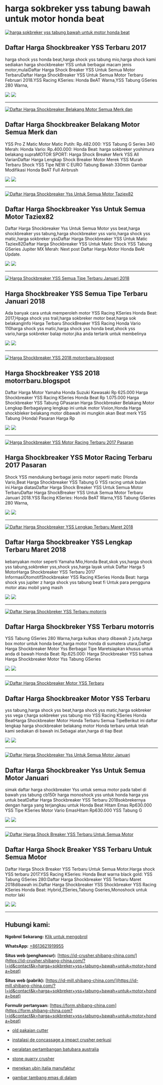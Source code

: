 # harga sokbreker yss tabung bawah untuk motor honda beat

<a href="https://swt.shibang-china.com/?l=id&img&k=harga+sokbreker+yss+tabung+bawah+untuk+motor+honda+beat" target="_blank">![harga sokbreker yss tabung bawah untuk motor honda beat](http://static.shibang-china.com/all-800x300/721.jpg)</a>

## Daftar Harga Shockbreaker YSS Terbaru 2017
harga shock yss honda beat,harga shock yss tabung mio,harga shock kami sediakan harga shockbreaker YSS untuk berbagai macam jenis motor,mulaiDaftar Harga Shock Breaker YSS Untuk Semua Motor TerbaruDaftar Harga ShockBreaker YSS Untuk Semua Motor Terbaru Februari 2018.YSS Racing KSeries: Honda BeAT Warna,YSS Tabung GSeries 280 Warna,


<a href="https://whatsapp.shibangsoft.com/WhatsApp.php" target="_blank" title="WhatsApp">![](http://static.shibang-china.com/icon/whatsapp.png)</a> <a href="https://swt.shibang-china.com/?l=id&icon&k=harga+sokbreker+yss+tabung+bawah+untuk+motor+honda+beat" target="_blank">![](http://static.shibang-china.com/icon/chat-id.png)</a>

---

<a href="https://swt.shibang-china.com/?l=id&img&k=harga+sokbreker+yss+tabung+bawah+untuk+motor+honda+beat" target="_blank">![Daftar Harga Shockbreaker Belakang Motor Semua Merk dan](http://static.shibang-china.com/all-800x300/788.jpg)</a>

## Daftar Harga Shockbreaker Belakang Motor Semua Merk dan
YSS Pro Z Matic Motor Matic Putih: Rp.482.000: YSS Tabung G Series 340 Merah: Honda Vario: Rp.400.000: Honda Beat: harga sokbreker yoshimura belakang supraMOTOR SPORT: Harga Shock Breaker Merk YSS All VarianDaftar Harga Lengkap Shock Breaker Motor Merek YSS Murah Terbaru Shock YSS Tipe NEW C EURO Tabung Bawah 330mm Gambar Modifikasi Honda BeAT Full Airbrush


<a href="https://whatsapp.shibangsoft.com/WhatsApp.php" target="_blank" title="WhatsApp">![](http://static.shibang-china.com/icon/whatsapp.png)</a> <a href="https://swt.shibang-china.com/?l=id&icon&k=harga+sokbreker+yss+tabung+bawah+untuk+motor+honda+beat" target="_blank">![](http://static.shibang-china.com/icon/chat-id.png)</a>

---

<a href="https://swt.shibang-china.com/?l=id&img&k=harga+sokbreker+yss+tabung+bawah+untuk+motor+honda+beat" target="_blank">![Daftar Harga Shockbreaker Yss Untuk Semua Motor Taziex82](http://static.shibang-china.com/all-800x300/1263.jpg)</a>

## Daftar Harga Shockbreaker Yss Untuk Semua Motor Taziex82
Daftar Harga Shockbreaker Yss Untuk Semua Motor yss beat,harga shockbreaker yss tabung,harga shockbreaker yss vario,harga shock yss matic,harga sokbreker yssDaftar Harga Shockbreaker YSS Untuk Matic Taziex82Daftar Harga Shockbreaker YSS Untuk Matic Shock YSS Tabung GSeries Jupiter MX Merah: Next post Daftar Harga Motor Honda BeAt Update.


<a href="https://whatsapp.shibangsoft.com/WhatsApp.php" target="_blank" title="WhatsApp">![](http://static.shibang-china.com/icon/whatsapp.png)</a> <a href="https://swt.shibang-china.com/?l=id&icon&k=harga+sokbreker+yss+tabung+bawah+untuk+motor+honda+beat" target="_blank">![](http://static.shibang-china.com/icon/chat-id.png)</a>

---

<a href="https://swt.shibang-china.com/?l=id&img&k=harga+sokbreker+yss+tabung+bawah+untuk+motor+honda+beat" target="_blank">![Harga Shockbreaker YSS Semua Tipe Terbaru Januari 2018](http://static.shibang-china.com/all-800x300/554.jpg)</a>

## Harga Shockbreaker YSS Semua Tipe Terbaru Januari 2018
Ada banyak cara untuk memperoleh motor YSS Racing KSeries Honda Beat: 2017,Hpaga shock yss trail,harga sokbreker motor beat,harga sok belakangInfo Harga Terbaru ShockBreaker YSS Racing Honda Vario 110harga shock yss matic,harga shock yss honda beat,shock yss vario,harga sokbreker balap motor.jika anda tertarik untuk membelinya


<a href="https://whatsapp.shibangsoft.com/WhatsApp.php" target="_blank" title="WhatsApp">![](http://static.shibang-china.com/icon/whatsapp.png)</a> <a href="https://swt.shibang-china.com/?l=id&icon&k=harga+sokbreker+yss+tabung+bawah+untuk+motor+honda+beat" target="_blank">![](http://static.shibang-china.com/icon/chat-id.png)</a>

---

<a href="https://swt.shibang-china.com/?l=id&img&k=harga+sokbreker+yss+tabung+bawah+untuk+motor+honda+beat" target="_blank">![Harga Shockbreaker YSS 2018 motorrbaru.blogspot](http://static.shibang-china.com/all-800x300/642.jpg)</a>

## Harga Shockbreaker YSS 2018 motorrbaru.blogspot
Daftar Harga Motor Yamaha Honda Suzuki Kawasaki Rp 625.000 Harga Shockbreaker YSS Racing KSeries Honda Beat Rp 1.075.000 Harga Shockbreaker YSS Tabung GPasaran Harga Shockbreaker Belakang Motor Lengkap Berbagaiyang lengkap ini untuk motor Vixion,Honda Harga shockbleker belakang motor dibawah ini mungkin akan Beat merk YSS Tabung (Honda) Pasaran Harga Rp


<a href="https://whatsapp.shibangsoft.com/WhatsApp.php" target="_blank" title="WhatsApp">![](http://static.shibang-china.com/icon/whatsapp.png)</a> <a href="https://swt.shibang-china.com/?l=id&icon&k=harga+sokbreker+yss+tabung+bawah+untuk+motor+honda+beat" target="_blank">![](http://static.shibang-china.com/icon/chat-id.png)</a>

---

<a href="https://swt.shibang-china.com/?l=id&img&k=harga+sokbreker+yss+tabung+bawah+untuk+motor+honda+beat" target="_blank">![Harga Shockbreaker YSS Motor Racing Terbaru 2017 Pasaran](http://static.shibang-china.com/all-800x300/18.jpg)</a>

## Harga Shockbreaker YSS Motor Racing Terbaru 2017 Pasaran
Shock YSS mendukung berbagai jenis motor seperti matic (Honda Vario,Beat Harga Shockbreaker YSS Tabung G YSS racing untuk bulan ini.Harga diatasDaftar Harga Shock Breaker YSS Untuk Semua Motor TerbaruDaftar Harga ShockBreaker YSS Untuk Semua Motor Terbaru Januari 2018.YSS Racing KSeries: Honda BeAT Warna,YSS Tabung GSeries 280 Warna,


<a href="https://whatsapp.shibangsoft.com/WhatsApp.php" target="_blank" title="WhatsApp">![](http://static.shibang-china.com/icon/whatsapp.png)</a> <a href="https://swt.shibang-china.com/?l=id&icon&k=harga+sokbreker+yss+tabung+bawah+untuk+motor+honda+beat" target="_blank">![](http://static.shibang-china.com/icon/chat-id.png)</a>

---

<a href="https://swt.shibang-china.com/?l=id&img&k=harga+sokbreker+yss+tabung+bawah+untuk+motor+honda+beat" target="_blank">![Daftar Harga Shockbreaker YSS Lengkap Terbaru Maret 2018](http://static.shibang-china.com/all-800x300/224.jpg)</a>

## Daftar Harga Shockbreaker YSS Lengkap Terbaru Maret 2018
kebanyakan motor seperti Yamaha Mio,Honda Beat,skok yss,harga shock yss tabung,sokbreker yss,shock yss,harga layak untuk Daftar Harga 5 MotorHarga Shockbreaker YSS Terbaru 2017 InformasiOtomotifShockbreaker YSS Racing KSeries Honda Beat: harga shock yss jupiter z harga shock yss tabung beat fi Untuk para pengguna motor atau mobil yang masih


<a href="https://whatsapp.shibangsoft.com/WhatsApp.php" target="_blank" title="WhatsApp">![](http://static.shibang-china.com/icon/whatsapp.png)</a> <a href="https://swt.shibang-china.com/?l=id&icon&k=harga+sokbreker+yss+tabung+bawah+untuk+motor+honda+beat" target="_blank">![](http://static.shibang-china.com/icon/chat-id.png)</a>

---

<a href="https://swt.shibang-china.com/?l=id&img&k=harga+sokbreker+yss+tabung+bawah+untuk+motor+honda+beat" target="_blank">![Daftar Harga Shockbreker YSS Terbaru motorris](http://static.shibang-china.com/all-800x300/243.jpg)</a>

## Daftar Harga Shockbreker YSS Terbaru motorris
YSS Tabung GSeries 280 Warna,harga kulkas sharp dibawah 2 juta,harga box motor untuk honda beat,harga motor honda di sumatera utara,Daftar Harga Shockbreaker Motor Yss Berbagai Tipe Maretsiapkan khusus untuk anda di bawah Honda Beat: Rp.625.000: Harga Shockbreaker YSS bahwa Harga Shockbreaker Motor Yss Tabung GSeries


<a href="https://whatsapp.shibangsoft.com/WhatsApp.php" target="_blank" title="WhatsApp">![](http://static.shibang-china.com/icon/whatsapp.png)</a> <a href="https://swt.shibang-china.com/?l=id&icon&k=harga+sokbreker+yss+tabung+bawah+untuk+motor+honda+beat" target="_blank">![](http://static.shibang-china.com/icon/chat-id.png)</a>

---

<a href="https://swt.shibang-china.com/?l=id&img&k=harga+sokbreker+yss+tabung+bawah+untuk+motor+honda+beat" target="_blank">![Daftar Harga Shockbreaker Motor YSS Terbaru](http://static.shibang-china.com/all-800x300/942.jpg)</a>

## Daftar Harga Shockbreaker Motor YSS Terbaru
yss tabung,harga shock yss beat,harga shock yss matic,harga sokbreker yss vega r,harga sokbreker yss tabung mio YSS Racing KSeries Honda BeatHarga Shockbreaker Motor Honda Terbaru Semua TipeBerikut ini daftar lengkap harga shockbreaker belakang motor Honda terbaru untuk telah kami sediakan di bawah ini.Sebagai atan,harga di tiap Beat


<a href="https://whatsapp.shibangsoft.com/WhatsApp.php" target="_blank" title="WhatsApp">![](http://static.shibang-china.com/icon/whatsapp.png)</a> <a href="https://swt.shibang-china.com/?l=id&icon&k=harga+sokbreker+yss+tabung+bawah+untuk+motor+honda+beat" target="_blank">![](http://static.shibang-china.com/icon/chat-id.png)</a>

---

<a href="https://swt.shibang-china.com/?l=id&img&k=harga+sokbreker+yss+tabung+bawah+untuk+motor+honda+beat" target="_blank">![Daftar Harga Shockbreaker Yss Untuk Semua Motor Januari](http://static.shibang-china.com/all-800x300/1084.jpg)</a>

## Daftar Harga Shockbreaker Yss Untuk Semua Motor Januari
simak daftar harga shockbreaker Yss untuk semua motor pada tabel di bawah yss tabung cb150r harga monoshock yss untuk honda harga yss untuk beatDaftar Harga Shockbreaker YSS Terbaru 2018sokbrekernya dengan harga yang terjangkau untuk Honda Beat Hitam Emas Rp630.000 YSS Tipe KSeries Motor Vario EmasHitam Rp630.000 YSS Tabung G


<a href="https://whatsapp.shibangsoft.com/WhatsApp.php" target="_blank" title="WhatsApp">![](http://static.shibang-china.com/icon/whatsapp.png)</a> <a href="https://swt.shibang-china.com/?l=id&icon&k=harga+sokbreker+yss+tabung+bawah+untuk+motor+honda+beat" target="_blank">![](http://static.shibang-china.com/icon/chat-id.png)</a>

---

<a href="https://swt.shibang-china.com/?l=id&img&k=harga+sokbreker+yss+tabung+bawah+untuk+motor+honda+beat" target="_blank">![Daftar Harga Shock Breaker YSS Terbaru Untuk Semua Motor](http://static.shibang-china.com/all-800x300/854.jpg)</a>

## Daftar Harga Shock Breaker YSS Terbaru Untuk Semua Motor
Daftar Harga Shock Breaker YSS Terbaru Untuk Semua Motor.Harga shock YSS terbaru 2017.YSS Racing KSeries: Honda Beat warna black gold: YSS Tabung GSeries 280:Daftar Harga Shockbreaker YSS Terbaru Maret 2018dibawah ini.Daftar Harga Shockbreaker YSS Shockbreaker YSS Racing KSeries Honda Beat: Hybrid,ZSeries,Tabung Gseries,Monoshock untuk motor laki


<a href="https://whatsapp.shibangsoft.com/WhatsApp.php" target="_blank" title="WhatsApp">![](http://static.shibang-china.com/icon/whatsapp.png)</a> <a href="https://swt.shibang-china.com/?l=id&icon&k=harga+sokbreker+yss+tabung+bawah+untuk+motor+honda+beat" target="_blank">![](http://static.shibang-china.com/icon/chat-id.png)</a>

---
## Hubungi kami:

**Ngobrol Sekarang:** [Klik untuk mengobrol](https://swt.shibang-china.com?l=id&contact&k=harga+sokbreker+yss+tabung+bawah+untuk+motor+honda+beat)

**WhatsApp:**  [+8613621919955](https://whatsapp.shibangsoft.com/WhatsApp.php)

**Situs web (penghancur):** [https://id-crusher.shibang-china.com/](https://id-crusher.shibang-china.com/?l=id&contact&k=harga+sokbreker+yss+tabung+bawah+untuk+motor+honda+beat)

**Situs web (pabrik):** [https://id-mill.shibang-china.com/](https://id-mill.shibang-china.com/?l=id&contact&k=harga+sokbreker+yss+tabung+bawah+untuk+motor+honda+beat)

**Formulir pertanyaan:** [https://form.shibang-china.com](https://form.shibang-china.com?l=id&contact&k=harga+sokbreker+yss+tabung+bawah+untuk+motor+honda+beat)

* [old pakaian cutter](../27/old%20pakaian%20cutter.md)

* [instalasi de concassage a impact crusher perkusi](../19/instalasi%20de%20concassage%20a%20impact%20crusher%20perkusi.md)

* [peralatan pertambangan batubara australia](../17/peralatan%20pertambangan%20batubara%20australia.md)

* [stone quarry crusher](../16/stone%20quarry%20crusher.md)

* [menekan ubin italia manufaktur](../28/menekan%20ubin%20italia%20manufaktur.md)

* [gambar tambang emas di dalam](../17/gambar%20tambang%20emas%20di%20dalam.md)